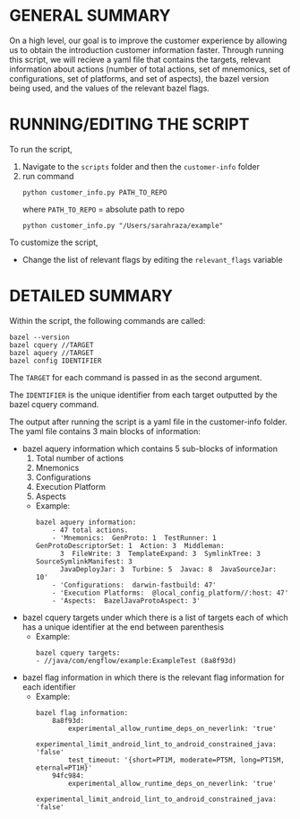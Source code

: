 # GENERAL SUMMARY
On a high level, our goal is to improve the customer experience by allowing us to obtain 
the introduction customer information faster. Through running this script, we will recieve 
a yaml file that contains the targets, relevant information about actions (number of total 
actions, set of mnemonics, set of configurations, set of platforms, and set of aspects), the 
bazel version being used, and the values of the relevant bazel flags. 

# RUNNING/EDITING THE SCRIPT 
To run the script, 
1. Navigate to the ```scripts``` folder and then the ```customer-info``` folder
2. run command 
   ```
   python customer_info.py PATH_TO_REPO
   ``` 
   where ```PATH_TO_REPO``` = 
   absolute path to repo
   ```
   python customer_info.py "/Users/sarahraza/example"
   ```
   
To customize the script,
- Change the list of relevant flags by editing the ```relevant_flags``` variable 

# DETAILED SUMMARY
Within the script, the following commands are called:
```
bazel --version
bazel cquery //TARGET
bazel aquery //TARGET
bazel config IDENTIFIER
```

The ```TARGET``` for each command is passed in as the second argument.

The ```IDENTIFIER``` is the unique identifier from each target outputted by the bazel cquery command.

The output after running the script is a yaml file in the customer-info folder. The yaml 
file contains 3 main blocks of information:
- bazel aquery information which contains 5 sub-blocks of information
  1. Total number of actions 
  2. Mnemonics 
  3. Configurations 
  4. Execution Platform
  5. Aspects
  - Example: 
    ```
    bazel aquery information:
        - 47 total actions.
        - 'Mnemonics:  GenProto: 1  TestRunner: 1  GenProtoDescriptorSet: 1  Action: 3  Middleman: 
          3  FileWrite: 3  TemplateExpand: 3  SymlinkTree: 3  SourceSymlinkManifest: 3  
          JavaDeployJar: 3  Turbine: 5  Javac: 8  JavaSourceJar: 10'
        - 'Configurations:  darwin-fastbuild: 47'
        - 'Execution Platforms:  @local_config_platform//:host: 47'
        - 'Aspects:  BazelJavaProtoAspect: 3'
    ```
- bazel cquery targets under which there is a list of targets each of which has a unique 
  identifier at the end between parenthesis 
  - Example:
    ```
    bazel cquery targets: 
    - //java/com/engflow/example:ExampleTest (8a8f93d)
    ```
- bazel flag information in which there is the relevant flag information for each identifier
  - Example: 
    ```
    bazel flag information:
        8a8f93d:
            experimental_allow_runtime_deps_on_neverlink: 'true'
            experimental_limit_android_lint_to_android_constrained_java: 'false'
            test_timeout: '{short=PT1M, moderate=PT5M, long=PT15M, eternal=PT1H}'
        94fc984:
            experimental_allow_runtime_deps_on_neverlink: 'true'
            experimental_limit_android_lint_to_android_constrained_java: 'false'
    ```